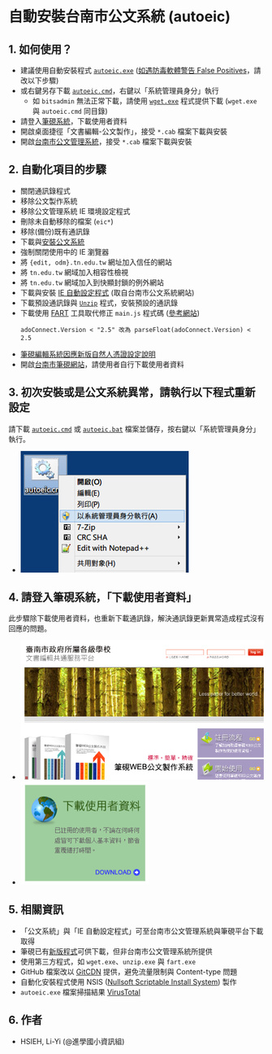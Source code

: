 # 自動安裝台南市公文系統 (autoeic)

## 1. 如何使用？
- 建議使用自動安裝程式 [`autoeic.exe`](https://raw.githubusercontent.com/lyshie/autoeic/master/autoeic.exe) ([如遇防毒軟體警告 False Positives](http://nsis.sourceforge.net/NSIS_False_Positives)，請改以下步驟)
- 或右鍵另存下載 [`autoeic.cmd`](https://raw.githubusercontent.com/lyshie/autoeic/master/autoeic.cmd)，右鍵以「系統管理員身分」執行
  - 如 `bitsadmin` 無法正常下載，請使用 [`wget.exe`](https://eternallybored.org/misc/wget/current/wget.exe) 程式提供下載 (`wget.exe` 與 `autoeic.cmd` 同目錄)
- 請登入[筆硯系統](http://edit.tn.edu.tw/)，下載使用者資料
- 開啟桌面捷徑「文書編輯-公文製作」，接受 `*.cab` 檔案下載與安裝
- 開啟[台南市公文管理系統](http://odm.tn.edu.tw/)，接受 `*.cab` 檔案下載與安裝

## 2. 自動化項目的步驟
- 關閉通訊錄程式
- 移除公文製作系統
- 移除公文管理系統 IE 環境設定程式
- 刪除未自動移除的檔案 (`eic*`)
- 移除(備份)既有通訊錄
- 下載與[安裝公文系統](http://edit.tn.edu.tw/kw/docnet/service/formbinder/install/down/docNinstall.msi)
- 強制關閉使用中的 IE 瀏覽器
- 將 `{edit, odm}.tn.edu.tw` 網址加入信任的網站
- 將 `tn.edu.tw` 網域加入相容性檢視
- 將 `tn.edu.tw` 網域加入到快顯封鎖的例外網站
- 下載與安裝 [IE 自動設定程式](http://odm.tn.edu.tw/SODFILE/TNSCH0001/DOWNLOAD/IE_SET.EXE) (取自台南市公文系統網站)
- 下載預設通訊錄與 [`Unzip`](http://www2.cs.uidaho.edu/~jeffery/win32/unzip.exe) 程式，安裝預設的通訊錄
- 下載使用 [FART](http://fart-it.sourceforge.net/) 工具取代修正 `main.js` 程式碼 ([參考網站](http://klcg.cloudop.tw/KLGService/ServicePlatForm.aspx))
  <pre><code>adoConnect.Version < "2.5" 改為 parseFloat(adoConnect.Version) < 2.5</code></pre>
- [筆硯編輯系統因應新版自然人憑證設定說明](http://odprj.tainan.gov.tw/UserFiles/20170802150905622/%E7%AD%86%E7%A1%AF%E7%B7%A8%E8%BC%AF%E7%B3%BB%E7%B5%B1%E5%9B%A0%E6%87%89%E6%96%B0%E7%89%88%E8%87%AA%E7%84%B6%E4%BA%BA%E6%86%91%E8%AD%89%E8%A8%AD%E5%AE%9A%E8%AA%AA%E6%98%8E.pdf)
- 開啟[台南市筆硯網站](http://edit.tn.edu.tw/)，請使用者自行下載使用者資料

## 3. 初次安裝或是公文系統異常，請執行以下程式重新設定
請下載 [`autoeic.cmd`](https://gitcdn.xyz/repo/lyshie/autoeic/master/autoeic.cmd) 或 [`autoeic.bat`](https://gitcdn.xyz/repo/lyshie/autoeic/master/autoeic.bat) 檔案並儲存，按右鍵以「系統管理員身分」執行。
- ![Run as administrator](/run_as_admin.png)

## 4. 請登入筆硯系統，「下載使用者資料」
此步驟除下載使用者資料，也重新下載通訊錄，解決通訊錄更新異常造成程式沒有回應的問題。
- ![Login](/by.png)
- ![Download user data](/download.png)

## 5. 相關資訊
- 「公文系統」與「IE 自動設定程式」可至台南市公文管理系統與筆硯平台下載取得
- 筆硯已有[新版程式](http://klcg.cloudop.tw/KLGService/ServicePlatForm.aspx)可供下載，但非台南市公文管理系統所提供
- 使用第三方程式，如 `wget.exe`、`unzip.exe` 與 `fart.exe`
- GitHub 檔案改以 [GitCDN](https://gitcdn.xyz/) 提供，避免流量限制與 Content-type 問題
- 自動化安裝程式使用 NSIS ([Nullsoft Scriptable Install System](http://nsis.sourceforge.net/Main_Page)) 製作
- `autoeic.exe` 檔案掃描結果 [VirusTotal](https://www.virustotal.com/zh-tw/file/b65c60de549e6b1f932323317f73d3e2bea93809b2a3ee2c52ba5dbaa32863c8/analysis/1503678607/)

## 6. 作者
- HSIEH, Li-Yi (@進學國小資訊組)
